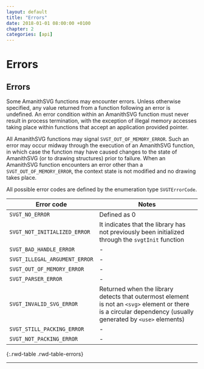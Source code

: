 ```yaml
---
layout: default
title: "Errors"
date: 2018-01-01 08:00:00 +0100
chapter: 2
categories: [api]
---
```


# Errors

## Errors

Some AmanithSVG functions may encounter errors. Unless otherwise specified, any value returned from a function following an error is undefined. An error condition within an AmanithSVG function must never result in process termination, with the exception of illegal memory accesses taking place within functions that accept an application provided pointer.

All AmanithSVG functions may signal `SVGT_OUT_OF_MEMORY_ERROR`. Such an error may occur midway through the execution of an AmanithSVG function, in which case the function may have caused changes to the state of AmanithSVG (or to drawing structures) prior to failure. When an AmanithSVG function encounters an error other than a `SVGT_OUT_OF_MEMORY_ERROR`, the context state is not modified and no drawing takes place.

All possible error codes are defined by the enumeration type `SVGTErrorCode`.

| Error code | Notes |
| ---------- | ----- |
| `SVGT_NO_ERROR` | Defined as 0 |
| `SVGT_NOT_INITIALIZED_ERROR` | It indicates that the library has not previously been initialized through the `svgtInit` function |
| `SVGT_BAD_HANDLE_ERROR` | - |
| `SVGT_ILLEGAL_ARGUMENT_ERROR` | - |
| `SVGT_OUT_OF_MEMORY_ERROR` | - |
| `SVGT_PARSER_ERROR` | - |
| `SVGT_INVALID_SVG_ERROR` | Returned when the library detects that outermost element is not an `<svg>` element or there is a circular dependency (usually generated by `<use>` elements) |
| `SVGT_STILL_PACKING_ERROR` | - |
| `SVGT_NOT_PACKING_ERROR` | - |
{:.rwd-table .rwd-table-errors}

---
